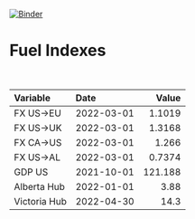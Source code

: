 [![Binder](https://mybinder.org/badge_logo.svg)](https://mybinder.org/v2/gh/AyrtonB/Global-Gas-Prices/master)

# Fuel Indexes

<br>

| Variable     | Date       |    Value |
|:-------------|:-----------|---------:|
| FX US->EU    | 2022-03-01 |   1.1019 |
| FX US->UK    | 2022-03-01 |   1.3168 |
| FX CA->US    | 2022-03-01 |   1.266  |
| FX US->AL    | 2022-03-01 |   0.7374 |
| GDP US       | 2021-10-01 | 121.188  |
| Alberta Hub  | 2022-01-01 |   3.88   |
| Victoria Hub | 2022-04-30 |  14.3    |